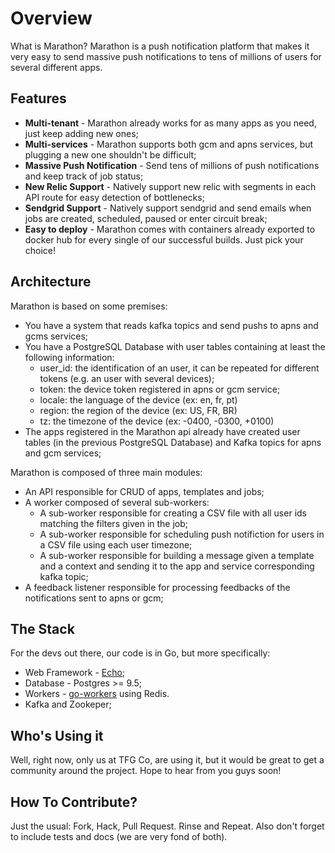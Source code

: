Overview
========

What is Marathon? Marathon is a push notification platform that makes it very easy to send massive push notifications to tens of millions of users for several different apps.

## Features

* **Multi-tenant** - Marathon already works for as many apps as you need, just keep adding new ones;
* **Multi-services** - Marathon supports both gcm and apns services, but plugging a new one shouldn't be difficult;
* **Massive Push Notification** - Send tens of millions of push notifications and keep track of job status;
* **New Relic Support** - Natively support new relic with segments in each API route for easy detection of bottlenecks;
* **Sendgrid Support** - Natively support sendgrid and send emails when jobs are created, scheduled, paused or enter circuit break;
* **Easy to deploy** - Marathon comes with containers already exported to docker hub for every single of our successful builds. Just pick your choice!

## Architecture

Marathon is based on some premises:
- You have a system that reads kafka topics and send pushs to apns and gcms services;
- You have a PostgreSQL Database with user tables containing at least the following information:
  - user_id: the identification of an user, it can be repeated for different tokens (e.g. an user with several devices);
  - token: the device token registered in apns or gcm service;
  - locale: the language of the device (ex: en, fr, pt)
  - region: the region of the device (ex: US, FR, BR)
  - tz: the timezone of the device (ex: -0400, -0300, +0100)
- The apps registered in the Marathon api already have created user tables (in the previous PostgreSQL Database) and Kafka topics for apns and gcm services;

Marathon is composed of three main modules:
  - An API responsible for CRUD of apps, templates and jobs;
  - A worker composed of several sub-workers:
    - A sub-worker responsible for creating a CSV file with all user ids matching the filters given in the job;
    - A sub-worker responsible for scheduling push notifiction for users in a CSV file using each user timezone;
    - A sub-worker responsible for building a message given a template and a context and sending it to the app and service corresponding kafka topic;
  - A feedback listener responsible for processing feedbacks of the notifications sent to apns or gcm;

## The Stack

For the devs out there, our code is in Go, but more specifically:

* Web Framework - [Echo](https://github.com/labstack/echo);
* Database - Postgres >= 9.5;
* Workers - [go-workers](https://github.com/jrallison/go-workers) using Redis.
* Kafka and Zookeper;

## Who's Using it

Well, right now, only us at TFG Co, are using it, but it would be great to get a community around the project. Hope to hear from you guys soon!

## How To Contribute?

Just the usual: Fork, Hack, Pull Request. Rinse and Repeat. Also don't forget to include tests and docs (we are very fond of both).
